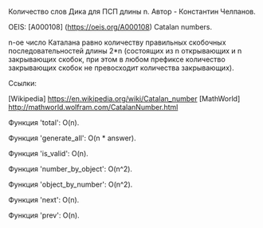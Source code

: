 Количество слов Дика для ПСП длины n.
Автор - Константин Челпанов.

OEIS: [A000108] (https://oeis.org/A000108) Catalan numbers.

n-ое число Каталана равно количеству правильных скобочных последовательностей длины 2*n (состоящих из n открывающих и n закрывающих скобок,
при этом в любом префиксе количество закрывающих скобок не превосходит количества закрывающих).

Ссылки:

[Wikipedia] https://en.wikipedia.org/wiki/Catalan_number
[MathWorld] http://mathworld.wolfram.com/CatalanNumber.html

Функция 'total': O(n).

Функция 'generate_all': O(n * answer).

Функция 'is_valid': O(n).

Функция 'number_by_object': O(n^2).

Функция 'object_by_number': O(n^2).

Функция 'next': O(n).

Функция 'prev': O(n).


